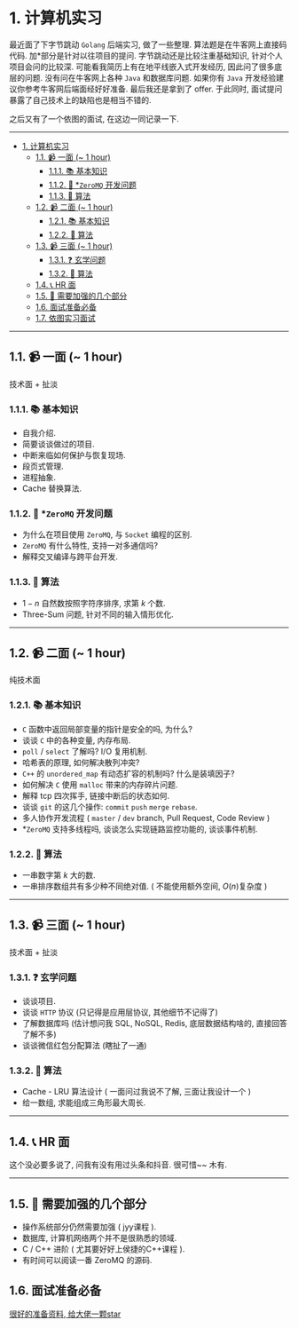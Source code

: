 # 1. 计算机实习

最近面了下字节跳动 `Golang` 后端实习, 做了一些整理. 算法题是在牛客网上直接码代码. 加*部分是针对以往项目的提问. 字节跳动还是比较注重基础知识, 针对个人项目会问的比较深. 可能看我简历上有在地平线嵌入式开发经历, 因此问了很多底层的问题. 没有问在牛客网上各种 `Java` 和数据库问题. 如果你有 `Java` 开发经验建议你参考牛客网后端面经好好准备. 
最后我还是拿到了 offer. 于此同时, 面试提问暴露了自己技术上的缺陷也是相当不错的.

之后又有了一个依图的面试, 在这边一同记录一下.

---
<!-- TOC -->

- [1. 计算机实习](#1-计算机实习)
  - [1.1. 📹 一面 (~ 1 hour)](#11--一面--1-hour)
    - [1.1.1. 📚 基本知识](#111--基本知识)
    - [1.1.2. 👷 *`ZeroMQ` 开发问题](#112--zeromq-开发问题)
    - [1.1.3. 📑 算法](#113--算法)
  - [1.2. 📹 二面 (~ 1 hour)](#12--二面--1-hour)
    - [1.2.1. 📚 基本知识](#121--基本知识)
    - [1.2.2. 📑 算法](#122--算法)
  - [1.3. 📹 三面 (~ 1 hour)](#13--三面--1-hour)
    - [1.3.1. ❓ 玄学问题](#131--玄学问题)
    - [1.3.2. 📑 算法](#132--算法)
  - [1.4. 📞 HR 面](#14--hr-面)
  - [1.5. 💪 需要加强的几个部分](#15--需要加强的几个部分)
  - [1.6. 面试准备必备](#16-面试准备必备)
  - [1.7. 依图实习面试](#17-依图实习面试)

<!-- /TOC -->

---

## 1.1. 📹 一面 (~ 1 hour)

技术面 + 扯淡

### 1.1.1. 📚 基本知识

- 自我介绍.
- 简要谈谈做过的项目.
- 中断来临如何保护与恢复现场.
- 段页式管理.
- 进程抽象.
- Cache 替换算法.

### 1.1.2. 👷 *`ZeroMQ` 开发问题

- 为什么在项目使用 `ZeroMQ`, 与 `Socket` 编程的区别.
- `ZeroMQ` 有什么特性, 支持一对多通信吗?
- 解释交叉编译与跨平台开发.

### 1.1.3. 📑 算法

- $1-n$ 自然数按照字符序排序, 求第 $k$ 个数.
- Three-Sum 问题, 针对不同的输入情形优化.

---

## 1.2. 📹 二面 (~ 1 hour)

纯技术面

### 1.2.1. 📚 基本知识

- `C` 函数中返回局部变量的指针是安全的吗, 为什么?
- 谈谈 `C` 中的各种变量, 内存布局.
- `poll` / `select` 了解吗? I/O 复用机制.
- 哈希表的原理, 如何解决散列冲突?
- `C++` 的 `unordered_map` 有动态扩容的机制吗? 什么是装填因子?
- 如何解决 `C` 使用 `malloc` 带来的内存碎片问题.
- 解释 tcp 四次挥手, 链接中断后的状态如何.
- 谈谈 `git` 的这几个操作: `commit` `push` `merge` `rebase`.
- 多人协作开发流程 ( `master` / `dev` branch, Pull Request, Code Review )
- *`ZeroMQ` 支持多线程吗, 谈谈怎么实现链路监控功能的, 谈谈事件机制.

### 1.2.2. 📑 算法

- 一串数字第 $k$ 大的数.
- 一串排序数组共有多少种不同绝对值.  ( 不能使用额外空间, $O(n)$复杂度 )

---
  
## 1.3. 📹 三面 (~ 1 hour)

技术面 + 扯淡

### 1.3.1. ❓ 玄学问题

- 谈谈项目.
- 谈谈 `HTTP` 协议 (只记得是应用层协议, 其他细节不记得了)
- 了解数据库吗 (估计想问我 SQL, NoSQL, Redis, 底层数据结构啥的, 直接回答了解不多)
- 谈谈微信红包分配算法 (瞎扯了一通)

### 1.3.2. 📑 算法

- Cache - LRU 算法设计 ( 一面问过我说不了解, 三面让我设计一个 )
- 给一数组, 求能组成三角形最大周长.

---

## 1.4. 📞 HR 面

这个没必要多说了, 问我有没有用过头条和抖音. 很可惜~~ 木有.

---

## 1.5. 💪 需要加强的几个部分

- 操作系统部分仍然需要加强 ( jyy课程 ).
- 数据库, 计算机网络两个并不是很熟悉的领域.
- C / C++ 进阶 ( 尤其要好好上侯捷的C++课程 ).
- 有时间可以阅读一番 ZeroMQ 的源码.

## 1.6. 面试准备必备

[很好的准备资料, 给大佬一颗star](https://github.com/CyC2018/CS-Notes)
